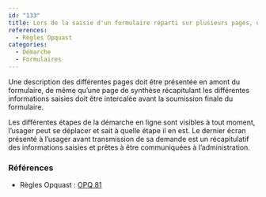 ```yaml
---
id: "133"
title: Lors de la saisie d'un formulaire réparti sur plusieurs pages, un récapitulatif global est affiché avant l'envoi définitif.
references:
  - Règles Opquast
categories:
  - Démarche
  - Formulaires
---
```


Une description des différentes pages doit être présentée en amont du formulaire, de même qu’une page de synthèse récapitulant les différentes informations saisies doit être intercalée avant la soumission finale du formulaire.

Les différentes étapes de la démarche en ligne sont visibles à tout moment, l’usager peut se déplacer et sait à quelle étape il en est. Le dernier écran présenté à l’usager avant transmission de sa demande est un récapitulatif des informations saisies et prêtes à être communiquées à l’administration.


### Références

* Règles Opquast : [OPQ 81](https://checklists.opquast.com/fr/assurance-qualite-web/lors-de-la-saisie-dun-formulaire-reparti-sur-plusieurs-pages-un-recapitulatif-global-est-affiche-avant-lenvoi-definitif)
